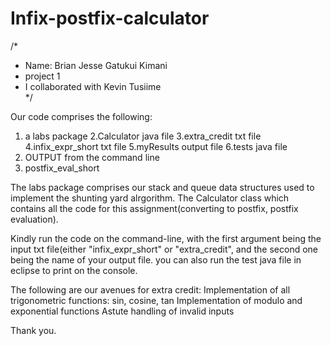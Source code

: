 # Infix-postfix-calculator

/* 
 * Name: Brian Jesse Gatukui Kimani
 * project 1
 * I collaborated with Kevin Tusiime 		
 */

Our code comprises the following: 
1. a labs package
2.Calculator java file
3.extra_credit txt file
4.infix_expr_short txt file
5.myResults output file
6.tests java file
7. OUTPUT from the command line
8. postfix_eval_short

The labs package comprises our stack and queue data structures used to implement the shunting yard alrgorithm.
The Calculator class which contains all the code for this assignment(converting to 
postfix, postfix evaluation).

Kindly run the code on the command-line, with the first argument being the input txt 
file(either "infix_expr_short" or "extra_credit",
and the second one being the name of your output file.
you can also run the test java file in eclipse to print on the console.

The following are our avenues for extra credit:
Implementation of all trigonometric functions: sin, cosine, tan
Implementation of modulo and exponential functions
Astute handling of invalid inputs

Thank you.
